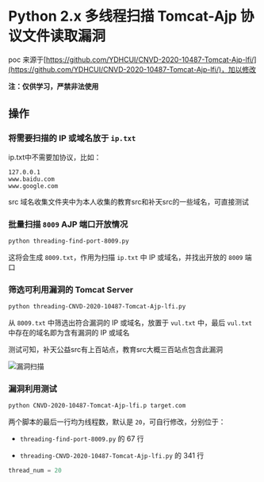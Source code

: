 # Python 2.x 多线程扫描 Tomcat-Ajp 协议文件读取漏洞

poc 来源于[https://github.com/YDHCUI/CNVD-2020-10487-Tomcat-Ajp-lfi/](https://github.com/YDHCUI/CNVD-2020-10487-Tomcat-Ajp-lfi/)，加以修改

**注：仅供学习，严禁非法使用**

## 操作

### 将需要扫描的 IP 或域名放于 `ip.txt`

ip.txt中不需要加协议，比如：

```
127.0.0.1
www.baidu.com
www.google.com
```

src 域名收集文件夹中为本人收集的教育src和补天src的一些域名，可直接测试

### 批量扫描 `8009` AJP 端口开放情况

```bash
python threading-find-port-8009.py
```

这将会生成 `8009.txt`，作用为扫描 `ip.txt` 中 IP 或域名，并找出开放的 `8009` 端口

### 筛选可利用漏洞的 Tomcat Server

```bash
python threading-CNVD-2020-10487-Tomcat-Ajp-lfi.py
```

从 `8009.txt` 中筛选出符合漏洞的 IP 或域名，放置于 `vul.txt` 中，最后 `vul.txt` 中存在的域名即为含有漏洞的 IP 或域名

测试可知，补天公益src有上百站点，教育src大概三百站点包含此漏洞

![漏洞扫描](1.png)

### 漏洞利用测试

```bash
python CNVD-2020-10487-Tomcat-Ajp-lfi.p target.com
```

两个脚本的最后一行均为线程数，默认是 `20`，可自行修改，分别位于：

- `threading-find-port-8009.py` 的 67 行

- `threading-CNVD-2020-10487-Tomcat-Ajp-lfi.py` 的 341 行

```python
thread_num = 20
```
